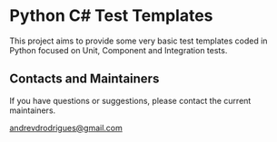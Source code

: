 ﻿# Python C# Test Templates

This project aims to provide some very basic test templates coded in Python focused on Unit, Component and Integration tests.

## Contacts and Maintainers

If you have questions or suggestions, please contact the current maintainers.

andrevdrodrigues@gmail.com